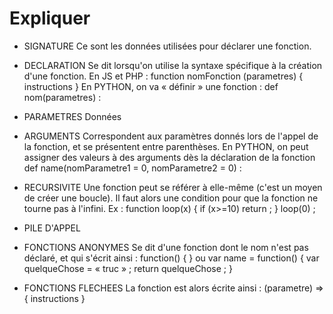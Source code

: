 # Expliquer

* SIGNATURE
Ce sont les données utilisées pour déclarer une fonction.

* DECLARATION
Se dit lorsqu'on utilise la syntaxe spécifique à la création d'une fonction.
En JS et PHP :
  function nomFonction (parametres) {
    instructions
  }
En PYTHON, on va « définir » une fonction :
  def nom(parametres) :

* PARAMETRES
Données

* ARGUMENTS
Correspondent aux paramètres donnés lors de l'appel de la fonction, et se présentent entre parenthèses. 
En PYTHON, on peut assigner des valeurs à des arguments dès la déclaration de la fonction
  def name(nomParametre1 = 0, nomParametre2 = 0) : 

* RECURSIVITE
Une fonction peut se référer à elle-même (c'est un moyen de créer une boucle). Il faut alors une condition pour que la fonction ne tourne pas à l'infini.
Ex :
  function loop(x) {
	  if (x>=10)
	  return ;
  }
  loop(0) ;

* PILE D'APPEL



* FONCTIONS ANONYMES
Se dit d'une fonction dont le nom n'est pas déclaré, et qui s'écrit ainsi :
  function() {
  } 
ou
  var name = function() {
	  var quelqueChose = « truc » ;
	  return quelqueChose ;
  }

* FONCTIONS FLECHEES
La fonction est alors écrite ainsi :
  (parametre) => {
    instructions
  } 
